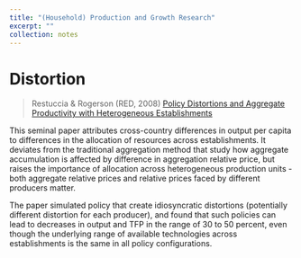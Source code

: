 ```yaml
---
title: "(Household) Production and Growth Research"
excerpt: ""
collection: notes
---
```



# Distortion

> Restuccia & Rogerson (RED, 2008) [Policy Distortions and Aggregate Productivity with Heterogeneous Establishments](https://doi.org/10.1016/j.red.2008.05.002)

This seminal paper attributes cross-country differences in output per capita to differences in the allocation of resources across establishments. It deviates from the traditional aggregation method that study how aggregate accumulation is affected by difference in aggregation relative price, but raises the importance of allocation across heterogeneous production units - both aggregate relative prices and relative prices faced by different producers matter.

The paper simulated policy that create idiosyncratic distortions (potentially different distortion for each producer), and found that such policies can lead to decreases in output and TFP in the range of 30 to 50 percent, even though the underlying range of available technologies across establishments is the same in all policy configurations.
